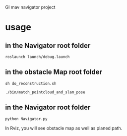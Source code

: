 GI mav navigator project

# usage

## in the Navigator root folder

    roslaunch launch/debug.launch

## in the obstacle Map root folder

    sh do_reconstruction.sh
    
    ./bin/match_pointcloud_and_slam_pose

## in the Navigator root folder

    python Navigator.py


In Rviz, you will see obstacle map as well as planed path.
